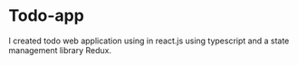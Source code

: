 # Todo-app
I created todo web application using in react.js using typescript and a state management library Redux.

